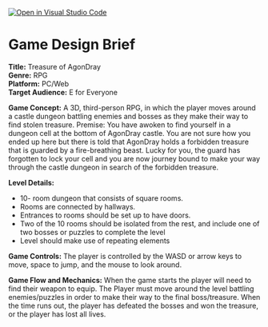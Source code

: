 [![Open in Visual Studio Code](https://classroom.github.com/assets/open-in-vscode-c66648af7eb3fe8bc4f294546bfd86ef473780cde1dea487d3c4ff354943c9ae.svg)](https://classroom.github.com/online_ide?assignment_repo_id=8402895&assignment_repo_type=AssignmentRepo)
# Game Design Brief
**Title:** Treasure of AgonDray  
**Genre:** RPG  
**Platform:** PC/Web  
**Target Audience:** E for Everyone  

**Game Concept:** A 3D, third-person RPG, in which the player moves around a castle dungeon battling enemies and bosses as they make their way to find stolen treasure.
Premise: You have awoken to find yourself in a dungeon cell at the bottom of AgonDray castle. You are not sure how you ended up here but there is told that AgonDray holds a forbidden treasure that is guarded by a fire-breathing beast. Lucky for you, the guard has forgotten to lock your cell and you are now journey bound to make your way through the castle dungeon in search of the forbidden treasure.

**Level Details:**
- 10- room dungeon that consists of square rooms.
- Rooms are connected by hallways.
- Entrances to rooms should be set up to have doors.
- Two of the 10 rooms should be isolated from the rest, and include one of two bosses or puzzles to complete the level
- Level should make use of repeating elements

**Game Controls:** The player is controlled by the WASD or arrow keys to move, space to jump, and the mouse to look around.

**Game Flow and Mechanics:** When the game starts the player will need to find their weapon to equip. The Player must move around the level battling enemies/puzzles in order to make their way to the final boss/treasure. When the time runs out, the player has defeated the bosses and won the treasure, or the player has lost all lives.
